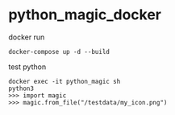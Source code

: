 # python_magic_docker

docker run
```
docker-compose up -d --build
```

test python
```
docker exec -it python_magic sh
python3
>>> import magic
>>> magic.from_file("/testdata/my_icon.png")
```
